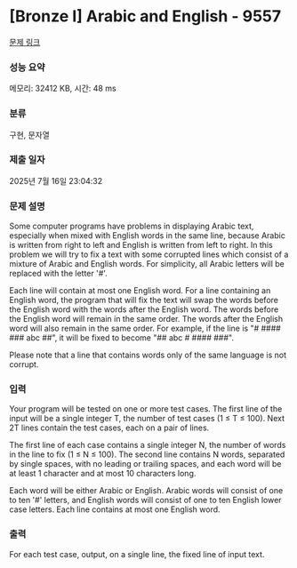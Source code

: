# [Bronze I] Arabic and English - 9557 

[문제 링크](https://www.acmicpc.net/problem/9557) 

### 성능 요약

메모리: 32412 KB, 시간: 48 ms

### 분류

구현, 문자열

### 제출 일자

2025년 7월 16일 23:04:32

### 문제 설명

<p>Some computer programs have problems in displaying Arabic text, especially when mixed with English words in the same line, because Arabic is written from right to left and English is written from left to right. In this problem we will try to fix a text with some corrupted lines which consist of a mixture of Arabic and English words. For simplicity, all Arabic letters will be replaced with the letter '#'.</p>

<p>Each line will contain at most one English word. For a line containing an English word, the program that will fix the text will swap the words before the English word with the words after the English word. The words before the English word will remain in the same order. The words after the English word will also remain in the same order. For example, if the line is "# #### ### abc ##", it will be fixed to become "## abc # #### ###".</p>

<p>Please note that a line that contains words only of the same language is not corrupt.</p>

### 입력 

 <p>Your program will be tested on one or more test cases. The first line of the input will be a single integer T, the number of test cases (1 ≤ T ≤ 100). Next 2T lines contain the test cases, each on a pair of lines.</p>

<p>The first line of each case contains a single integer N, the number of words in the line to fix (1 ≤ N ≤ 100). The second line contains N words, separated by single spaces, with no leading or trailing spaces, and each word will be at least 1 character and at most 10 characters long.</p>

<p>Each word will be either Arabic or English. Arabic words will consist of one to ten '#' letters, and English words will consist of one to ten English lower case letters. Each line contains at most one English word.</p>

### 출력 

 <p>For each test case, output, on a single line, the fixed line of input text.</p>

